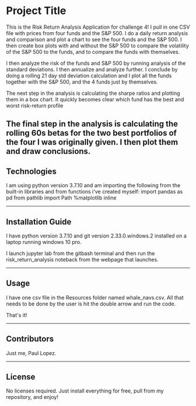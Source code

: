 # Project Title

This is the Risk Return Analysis Application for challenge 4! I pull in one CSV file with prices from four funds and the S&P 500.
I do a daily return analysis and comparison and plot a chart to see the four funds and the S&P 500. I then create box plots
with and without the S&P 500 to compare the volatility of the S&P 500 to the funds, and to compare the funds with themselves.

I then analyze the risk of the funds and S&P 500 by running analysis of the standard deviations. I then annualize and analyze further.
I conclude by doing a rolling 21 day std deviation calculation and I plot all the funds together with the S&P 500, and the 4 funds just by themselves.

The next step in the analysis is calculating the sharpe ratios and plotting them in a box chart. It quickly becomes clear 
which fund has the best and worst risk-return profile

The final step in the analysis is calculating the rolling 60s betas for the two best portfolios of the four I was originally given. I then plot them and draw conclusions.
---

## Technologies

I am using python version 3.7.10 and am importing the following from the built-in libraries and from functions i've created myself:
import pandas as pd
from pathlib import Path
%matplotlib inline

---

## Installation Guide

I have python version 3.7.10 and git version 2.33.0.windows.2 installed on a laptop running windows 10 pro.

I launch jupyter lab from the gitbash terminal and then run the risk_return_analysis noteback from the 
webpage that launches.


---

## Usage

I have one csv file in the Resources folder named whale_navs.csv.  All that needs to be
done by the user is hit the double arrow and run the code. 

That's it!


---

## Contributors
Just me, Paul Lopez.


---

## License
No licenses required. Just install everything for free, pull from my repository, and enjoy!
